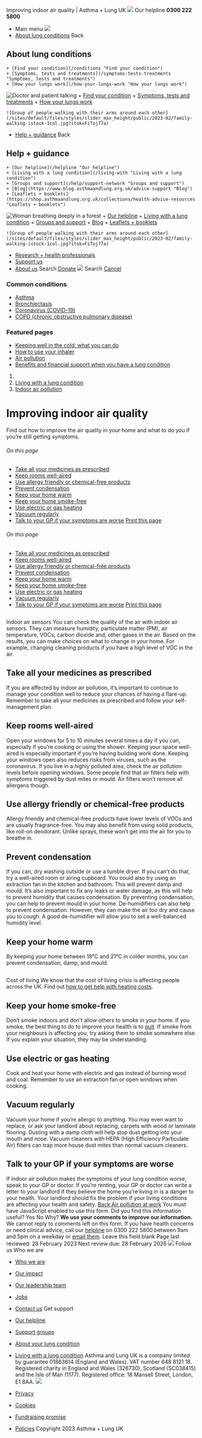 
Improving indoor air quality | Asthma + Lung UK
 [![](/themes/custom/asthma-lung-uk/images/aluk-logo.png)](/ "Homepage")
 Our helpline **0300 222 5800**
* Main menu
![](/wingsuit/asthma-lung-uk/images/aluk-logo.png)
* [About lung conditions](#about "About lung conditions")
 Back
 
## About lung conditions
	+ [Find your condition](/conditions "Find your condition")
	+ [Symptoms, tests and treatments](/symptoms-tests-treatments "Symptoms, tests and treatments")
	+ [How your lungs work](/how-your-lungs-work "How your lungs work")
![Doctor and patient talking](/sites/default/files/styles/slider_max_height/public/2023-02/119589.jpg?itok=IfMKqhqJ)
	+ [Find your condition](/conditions)
	+ [Symptoms, tests and treatments](/symptoms-tests-treatments)
	+ [How your lungs work](/how-your-lungs-work)
	
	
	![Group of people walking with their arms around each other](/sites/default/files/styles/slider_max_height/public/2023-02/family-walking-istock-1col.jpg?itok=FiToj77a)
* [Help + guidance](#get-support "Help + guidance")
 Back
 
## Help + guidance
	+ [Our helpline](/helpline "Our helpline")
	+ [Living with a lung condition](/living-with "Living with a lung condition")
	+ [Groups and support](/help/support-network "Groups and support")
	+ [Blog](https://www.blog.asthmaandlung.org.uk/advice-support "Blog")
	+ [Leaflets + booklets](https://shop.asthmaandlung.org.uk/collections/health-advice-resources "Leaflets + booklets")
![Woman breathing deeply in a forest](/sites/default/files/styles/slider_max_height/public/2023-02/A%2BLUK%20Generic73.jpg?itok=IY-jWei3)
	+ [Our helpline](/helpline)
	+ [Living with a lung condition](/living-with)
	+ [Groups and support](/help/support-network)
	+ [Blog](https://www.blog.asthmaandlung.org.uk/advice-support)
	+ [Leaflets + booklets](https://shop.asthmaandlung.org.uk/collections/health-advice-resources "Leaflets and booklets about lung conditions")
	
	
	![Group of people walking with their arms around each other](/sites/default/files/styles/slider_max_height/public/2023-02/family-walking-istock-1col.jpg?itok=FiToj77a)
* [Research + health professionals](/research-health-professionals "Research + health professionals")
* [Support us](/support-us "Support us")
* [About us](/about-us "About us")
Search
[Donate](https://action.asthmaandlung.org.uk/page/99720/donate/1?ea_tracking_id=General_WebsiteALUK_Header_Regular "Donate") 
 [![](/themes/custom/asthma-lung-uk/images/aluk-logo.png)](/ "Homepage")
Search
[Cancel](#)
### Common conditions
* [Asthma](/conditions/asthma)
* [Bronchiectasis](/conditions/bronchiectasis)
* [Coronavirus (COVID-19)](/conditions/coronavirus)
* [COPD (chronic obstructive pulmonary disease)](/conditions/copd-chronic-obstructive-pulmonary-disease)
### Featured pages
* [Keeping well in the cold: what you can do](/living-with/cold-weather)
* [How to use your inhaler](/living-with/inhaler-videos)
* [Air pollution](/living-with/air-pollution)
* [Benefits and financial support when you have a lung condition](/living-with/benefits)
1. 
3. [Living with a lung condition](/living-with)
5. [Indoor air pollution](/living-with/indoor-air-pollution)
# Improving indoor air quality
Find out how to improve the air quality in your home and what to do you if you’re still getting symptoms.
###### On this page
* [Take all your medicines as prescribed](#take-all-your-medicines-as-prescribed)
* [Keep rooms well-aired](#keep-rooms-well-aired)
* [Use allergy friendly or chemical-free products](#use-allergy-friendly-or-chemical-free-products)
* [Prevent condensation](#prevent-condensation)
* [Keep your home warm](#keep-your-home-warm)
* [Keep your home smoke-free](#keep-your-home-smoke-free)
* [Use electric or gas heating](#use-electric-or-gas-heating)
* [Vacuum regularly](#vacuum-regularly)
* [Talk to your GP if your symptoms are worse](#talk-to-your-gp-if-your-symptoms-are-worse)
[Print this page](javascript:window.print();) 
###### On this page
* [Take all your medicines as prescribed](#take-all-your-medicines-as-prescribed)
* [Keep rooms well-aired](#keep-rooms-well-aired)
* [Use allergy friendly or chemical-free products](#use-allergy-friendly-or-chemical-free-products)
* [Prevent condensation](#prevent-condensation)
* [Keep your home warm](#keep-your-home-warm)
* [Keep your home smoke-free](#keep-your-home-smoke-free)
* [Use electric or gas heating](#use-electric-or-gas-heating)
* [Vacuum regularly](#vacuum-regularly)
* [Talk to your GP if your symptoms are worse](#talk-to-your-gp-if-your-symptoms-are-worse)
[Print this page](javascript:window.print();) 
## 
 Indoor air sensors
You can check the quality of the air with indoor air sensors. They can measure humidity, particulate matter (PM), air temperature, VOCs, carbon dioxide and, other gases in the air.
Based on the results, you can make choices on what to change in your home. For example, changing cleaning products if you have a high level of VOC in the air.
## Take all your medicines as prescribed
If you are affected by indoor air pollution, it’s important to continue to manage your condition well to reduce your chances of having a flare-up. Remember to take all your medicines as prescribed and follow your self-management plan.
## Keep rooms well-aired
Open your windows for 5 to 10 minutes several times a day if you can, especially if you’re cooking or using the shower. Keeping your space well-aired is especially important if you’re having building work done. Keeping your windows open also reduces risks from viruses, such as the coronavirus.
If you live in a highly polluted area, check the air pollution levels before opening windows.
Some people find that air filters help with symptoms triggered by dust mites or mould. Air filters won’t remove all allergens though.
## Use allergy friendly or chemical-free products
Allergy friendly and chemical-free products have lower levels of VOCs and are usually fragrance-free. You may also benefit from using solid products, like roll-on deodorant. Unlike sprays, these won’t get into the air for you to breathe in.
## Prevent condensation
If you can, dry washing outside or use a tumble dryer. If you can’t do that, try a well-aired room or airing cupboard.
You could also try using an extraction fan in the kitchen and bathroom. This will prevent damp and mould.
It’s also important to fix any leaks or water damage, as this will help to prevent humidity that causes condensation. By preventing condensation, you can help to prevent mould in your home.
De-humidifiers can also help to prevent condensation. However, they can make the air too dry and cause you to cough. A good de-humidifier will allow you to set a well-balanced humidity level.
## Keep your home warm
By keeping your home between 18°C and 21°C in colder months, you can prevent condensation, damp, and mould.
## 
 Cost of living
We know that the cost of living crisis is affecting people across the UK. Find out [how to get help with heating costs](https://www.blf.org.uk/support-for-you/welfare-benefits/heating-costs).
## Keep your home smoke-free
Don’t smoke indoors and don’t allow others to smoke in your home. If you smoke, the best thing to do to improve your health is to [quit](https://www.blf.org.uk/support-for-you/smoking/how-can-i-quit). If smoke from your neighbours is affecting you, try asking them to smoke somewhere else. If you explain your situation, they may be understanding.
## Use electric or gas heating
Cook and heat your home with electric and gas instead of burning wood and coal. Remember to use an extraction fan or open windows when cooking.
## Vacuum regularly
Vacuum your home if you’re allergic to anything. You may even want to replace, or ask your landlord about replacing, carpets with wood or laminate flooring. Dusting with a damp cloth will help stop dust getting into your mouth and nose.
Vacuum cleaners with HEPA (High Efficiency Particulate Air) filters can trap more house dust mites than normal vacuum cleaners.
## Talk to your GP if your symptoms are worse
If indoor air pollution makes the symptoms of your lung condition worse, speak to your GP or doctor.
If you’re renting, your GP or doctor can write a letter to your landlord if they believe the home you’re living in is a danger to your health. Your landlord should fix the problem if your living conditions are affecting your health and safety.
[Back
Air pollution at work](/living-with/indoor-air-pollution/work)
You must have JavaScript enabled to use this form.
Did you find this information useful?
Yes
No
Why?
**We use your comments to improve our information.** We cannot reply to comments left on this form. If you have health concerns or need clinical advice, call our [helpline](/helpline) on 0300 222 5800 between 9am and 5pm on a weekday or [email them](/helpline).
Leave this field blank
Page last reviewed: 
28 February 2023
Next review due: 
28 February 2026
 [![](/sites/default/files/2023-01/footer-logo%20%281%29.png)](/ "Homepage")
Follow us
 Who we are
 
* [Who we are](/about-us/who-we-are)
* [Our impact](/about-us/our-impact)
* [Our leadership team](/about-us/our-leadership-team)
* [Jobs](/work-us)
* [Contact us](/about-us/contact-us)
 Get support
 
* [Our helpline](/helpline)
* [Support groups](/help/support-network)
* [About your lung condition](/conditions)
* [Living with a lung condition](/living-with)
Asthma and Lung UK is a company limited by guarantee 01863614 (England and Wales). VAT number 648 8121 18.
Registered charity in England and Wales (326730), Scotland (SC038415) and the Isle of Man (1177). Registered office: 18 Mansell Street, London, E1 8AA.
[![](/sites/default/files/2023-01/reg-logo%20%281%29.png)](https://www.fundraisingregulator.org.uk)
![]()
![]()
* [Privacy](/privacy-policy)
* [Cookies](/cookies-how-we-use-them)
* [Fundraising promise](/fundraising-promise)
* [Policies](/about-us/policies)
 Copyright 2023 Asthma + Lung UK
 
